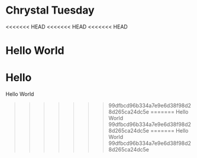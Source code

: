 # Chrystal Tuesday
<<<<<<< HEAD
<<<<<<< HEAD
<<<<<<< HEAD
# Hello World

Hello
=======
Hello World
>>>>>>> 99dfbcd96b334a7e9e6d38f98d28d265ca24dc5e
=======
Hello World
>>>>>>> 99dfbcd96b334a7e9e6d38f98d28d265ca24dc5e
=======
Hello World
>>>>>>> 99dfbcd96b334a7e9e6d38f98d28d265ca24dc5e
